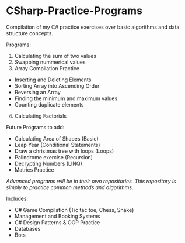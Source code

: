 # CSharp-Practice-Programs
Compilation of my C# practice exercises over basic algorithms and data structure concepts. 

Programs:
1. Calculating the sum of two values
2. Swapping nummerical values 
3. Array Compilation Practice 
- Inserting and Deleting Elements
- Sorting Array into Ascending Order
- Reversing an Array
- Finding the minimum and maximum values
- Counting duplicate elements
4.  Calculating Factorials


Future Programs to add:
- Calculating Area of Shapes (Basic)
- Leap Year (Conditional Statements)
- Draw a christmas tree with loops (Loops)
- Palindrome exercise (Recursion)
- Decrypting Numbers (LINQ)
- Matrics Practice


*Advanced programs will be in their own repositories. This repository is simply to practice common methods and algorithms.*

Includes:
- C# Game Compilation (Tic tac toe, Chess, Snake)
- Management and Booking Systems
- C# Design Patterns & OOP Practice
- Databases
- Bots
